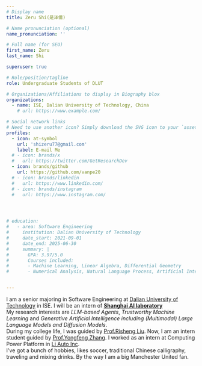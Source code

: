```yaml
---
# Display name
title: Zeru Shi(是泽儒)

# Name pronunciation (optional)
name_pronunciation: ''

# Full name (for SEO)
first_name: Zeru
last_name: Shi

superuser: true

# Role/position/tagline
role: Undergraduate Students of DLUT

# Organizations/Affiliations to display in Biography blox
organizations:
  - name: ISE, Dalian University of Technology, China
    # url: https://www.example.com/

# Social network links
# Need to use another icon? Simply download the SVG icon to your `assets/media/icons/` folder.
profiles:
  - icon: at-symbol
    url: 'shizeru77@gmail.com'
    label: E-mail Me
  # - icon: brands/x
  #   url: https://twitter.com/GetResearchDev
  - icon: brands/github
    url: https://github.com/vanpe20
  # - icon: brands/linkedin
  #   url: https://www.linkedin.com/
  # - icon: brands/instagram
  #   url: https://www.instagram.com/




# education:
#   - area: Software Engineering
#     institution: Dalian University of Technology
#     date_start: 2021-09-01
#     date_end: 2025-06-30
#     summary: |
#       GPA: 3.97/5.0   
#       Courses included:
#       - Machine Learning, Linear Algebra, Differential Geometry
#       - Numerical Analysis, Natural Language Process, Artificial Intelligence


---
```


I am a senior majoring in Software Engineering at [Dalian University of Technology](https://www.dlut.edu.cn/) in ISE. I will be an intern of [**Shanghai AI laboratory**](https://www.shlab.org.cn/)  
My research interests are *LLM-based Agents*, *Trustworthy Machine Learning* and *Generative Artificial Intelligence including (Multimodal) Large Language Models and Diffusion Models*.  
During my college life, I was guided by [Prof.Risheng Liu](https://rsliu.tech/). Now, I am an intern student guided by [Prof.Yongfeng Zhang](https://yongfeng.me/). I worked as an intern at Computing Power Platform in [Li Auto Inc](https://www.lixiang.com/#li).  
I've got a bunch of hobbies, likes soccer, traditional Chinese calligraphy, traveling and mixing drinks. By the way I am a big Manchester United fan.  



